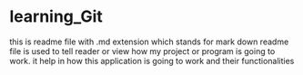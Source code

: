 # learning_Git
this is readme file with .md extension which stands for mark down
readme file is used to tell reader or view how my project or program is going to work.
it help in how this application is going to work and their functionalities

